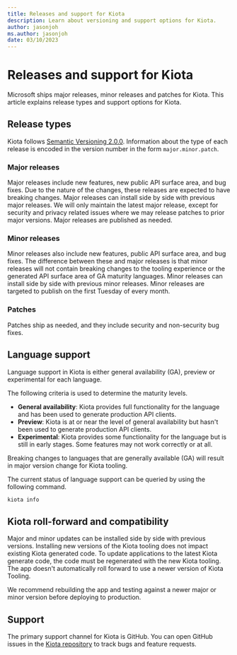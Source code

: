 ```yaml
---
title: Releases and support for Kiota
description: Learn about versioning and support options for Kiota.
author: jasonjoh
ms.author: jasonjoh
date: 03/10/2023
---
```


# Releases and support for Kiota

Microsoft ships major releases, minor releases and patches for Kiota. This article explains release types and support options for Kiota.

## Release types

Kiota follows [Semantic Versioning 2.0.0](https://semver.org/). Information about the type of each release is encoded in the version number in the form `major.minor.patch`.

### Major releases

Major releases include new features, new public API surface area, and bug fixes. Due to the nature of the changes, these releases are expected to have breaking changes. Major releases can install side by side with previous major releases. We will only maintain the latest major release, except for security and privacy related issues where we may release patches to prior major versions. Major releases are published as needed.

### Minor releases

Minor releases also include new features, public API surface area, and bug fixes. The difference between these and major releases is that minor releases will not contain breaking changes to the tooling experience or the generated API surface area of GA maturity languages. Minor releases can install side by side with previous minor releases. Minor releases are targeted to publish on the first Tuesday of every month.

### Patches

Patches ship as needed, and they include security and non-security bug fixes.

## Language support

Language support in Kiota is either general availability (GA), preview or experimental for each language.

The following criteria is used to determine the maturity levels.

- **General availability**: Kiota provides full functionality for the language and has been used to generate production API clients.
- **Preview**: Kiota is at or near the level of general availability but hasn't been used to generate production API clients.
- **Experimental**: Kiota provides some functionality for the language but is still in early stages. Some features may not work correctly or at all.

Breaking changes to languages that are generally available (GA) will result in major version change for Kiota tooling.

The current status of language support can be queried by using the following command.

```bash
kiota info
```

## Kiota roll-forward and compatibility

Major and minor updates can be installed side by side with previous versions. Installing new versions of the Kiota tooling does not impact existing Kiota generated code. To update applications to the latest Kiota generate code, the code must be regenerated with the new Kiota tooling. The app doesn't automatically roll forward to use a newer version of Kiota Tooling.

We recommend rebuilding the app and testing against a newer major or minor version before deploying to production.

## Support

The primary support channel for Kiota is GitHub. You can open GitHub issues in the [Kiota repository](https://github.com/microsoft/kiota) to track bugs and feature requests.
